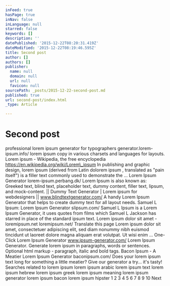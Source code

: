 ```yaml
---
inFeed: true
hasPage: true
inNav: false
inLanguage: null
starred: false
keywords: []
description: ''
datePublished: '2015-12-22T08:20:31.419Z'
dateModified: '2015-12-22T08:19:46.595Z'
title: Second post
author: []
authors: []
publisher:
  name: null
  domain: null
  url: null
  favicon: null
sourcePath: _posts/2015-12-22-second-post.md
published: true
url: second-post/index.html
_type: Article

---
```

# Second post

professional lorem ipsum generator for typographers
generator.lorem-ipsum.info/
lorem ipsum copy in various charsets and languages for layouts.
Lorem ipsum - Wikipedia, the free encyclopedia
https://en.wikipedia.org/wiki/Lorem\_ipsum
In publishing and graphic design, lorem ipsum (derived from Latin dolorem ipsum , translated as "pain itself") is a filler text commonly used to demonstrate the ...
Lorem Ipsum Generator
lorem-ipsum.perbang.dk/
Lorem Ipsum is also known as: Greeked text, blind text, placeholder text, dummy content, filler text, lipsum, and mock-content.
|| Dummy Text Generator | Lorem ipsum for webdesigners ||
www.blindtextgenerator.com/
A handy Lorem Ipsum Generator that helps to create dummy text for all layout needs.
Samuel L Ipsum: Lorem Ipsum Generator
slipsum.com/
Samuel L Ipsum is a Lorem Ipsum Generator, it uses quotes from films which Samuel L Jackson has starred in place of the standard ipsum text.
Lorem ipsum dolor sit amet - loremipsum.net
loremipsum.net/
Translate this page
Lorem ipsum dolor sit amet, consectetuer adipiscing elit, sed diam nonummy nibh euismod tincidunt ut laoreet dolore magna aliquam erat volutpat. Ut wisi enim ...
One-Click Lorem Ipsum Generator
www.ipsum-generator.com/
Lorem Ipsum Generator. Generate lorem ipsum in paragraphs, words or sentences. Optional html markup - paragraph, italic and bold tags.
Bacon Ipsum - A Meatier Lorem Ipsum Generator
baconipsum.com/
Does your lorem ipsum text long for something a little meatier? Give our generator a try... it's tasty!
Searches related to lorem ipsum
lorem ipsum arabic
lorem ipsum text
lorem ipsum hebrew
lorem ipsum greek
lorem ipsum meaning
lorem ipsum generator
lorem ipsum bacon
lorem ipsum hipster
1 
2
3
4
5
6
7
8
9
10
Next
